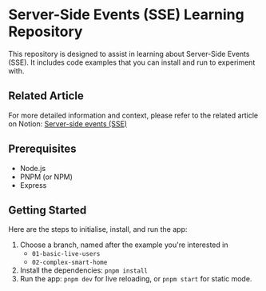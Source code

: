 # Server-Side Events (SSE) Learning Repository

This repository is designed to assist in learning about Server-Side Events (SSE). It includes code examples that you can install and run to experiment with.

## Related Article

For more detailed information and context, please refer to the related article on Notion: [Server-side events (SSE)](https://www.notion.so/gathercontent/Server-side-events-SSE-27e292de948448da95c19d2a50cb9f65)

## Prerequisites

- Node.js
- PNPM (or NPM)
- Express

## Getting Started

Here are the steps to initialise, install, and run the app:

1. Choose a branch, named after the example you're interested in
   - `01-basic-live-users`
   - `02-complex-smart-home`
2. Install the dependencies: `pnpm install`
3. Run the app: `pnpm dev` for live reloading, or `pnpm start` for static mode.
